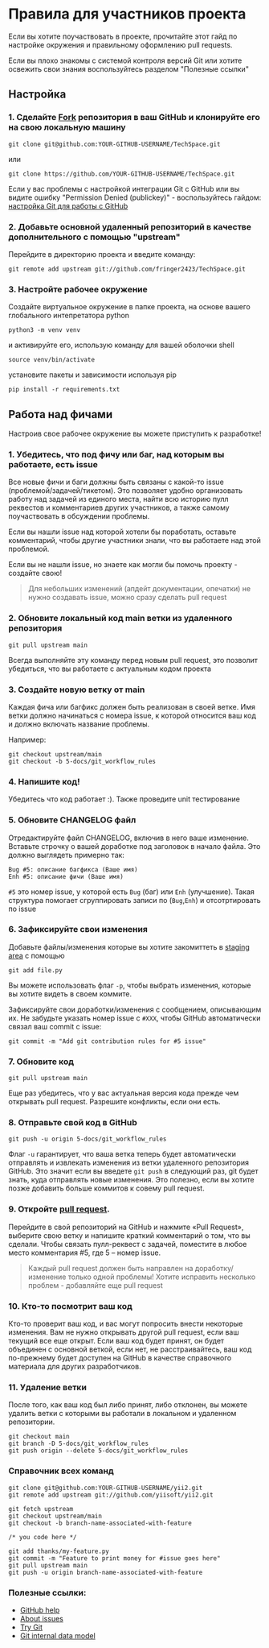 Правила для участников проекта
 ===================================

 Если вы хотите поучаствовать в проекте, прочитайте этот гайд по настройке окружения и правильному оформлению pull requests.

 Если вы плохо знакомы с системой контроля версий Git или хотите освежить свои знания воспользуйтесь разделом "Полезные ссылки" 


 Настройка
 ------------------------------------


 ### 1. Сделайте [Fork](http://help.github.com/fork-a-repo/) репозитория в ваш GitHub и клонируйте его на свою локальную машину

 ```
 git clone git@github.com:YOUR-GITHUB-USERNAME/TechSpace.git
 ```
 или

 ```
 git clone https://github.com/YOUR-GITHUB-USERNAME/TechSpace.git
 ```
 Если у вас проблемы с настройкой интеграции Git с GitHub или вы видите ошибку "Permission Denied (publickey)" - 
 воспользуйтесь гайдом: [настройка Git для работы с GitHub](http://help.github.com/linux-set-up-git/)



 ### 2. Добавьте основной удаленный репозиторий в качестве дополнительного с помощью "upstream"

 Перейдите в директорию проекта и введите команду:

 ```
 git remote add upstream git://github.com/fringer2423/TechSpace.git
 ```

 ### 3. Настройте рабочее окружение

 Создайте виртуальное окружение в папке проекта, на основе вашего глобального интепретатора python
 ```
 python3 -m venv venv
 ```
 и активируйте его, использую команду для вашей оболочки shell
 ```
 source venv/bin/activate
 ```
 установите пакеты и зависимости используя pip

 ```
 pip install -r requirements.txt
 ```

 Работа над фичами 
 ----------------------------

 Настроив свое рабочее окружение вы можете приступить к разработке!

 ### 1. Убедитесь, что под фичу или баг, над которым вы работаете, есть issue

 Все новые фичи и баги должны быть связаны с какой-то issue (проблемой/задачей/тикетом). Это позволяет удобно организовать работу над задачей из единого места, найти всю историю пулл реквестов и комментариев других участников, а также самому поучаствовать в обсуждении проблемы.

 Если вы нашли issue над которой хотели бы поработать, оставьте комментарий, чтобы другие участники знали, что вы работаете над этой проблемой. 

 Если вы не нашли issue, но знаете как могли бы помочь проекту - создайте свою!

 > Для небольших изменений (апдейт документации, опечатки) не нужно создавать issue, можно сразу сделать pull request


 ### 2. Обновите локальный код main ветки из удаленного репозитория

 ```
 git pull upstream main
 ```

 Всегда выполняйте эту команду перед новым pull request, это позволит убедиться, что вы работаете с актуальным кодом проекта

 ### 3. Создайте новую ветку от main


 Каждая фича или багфикс должен быть реализован в своей ветке. Имя ветки должно начинаться с номера issue, к которой относится ваш код и должно включать название проблемы.


 Например:

 ```
 git checkout upstream/main
 git checkout -b 5-docs/git_workflow_rules
 ```

 ### 4. Напишите код!

 Убедитесь что код работает :). Также проведите unit тестирование

 ### 5. Обновите CHANGELOG файл

 Отредактируйте файл CHANGELOG, включив в него ваше изменение. Вставьте строчку о вашей доработке под заголовок в начало файла. Это должно выглядеть примерно так:

 ```
 Bug #5: описание багфикса (Ваше имя)
 Enh #5: описание фичи (Ваше имя)
 ```

 `#5` это номер issue, у которой есть `Bug` (баг) или `Enh` (улучшение).
 Такая структура помогает сгруппировать записи по (`Bug`,`Enh`) и отсотртировать по issue


 ### 6. Зафиксируйте свои изменения

 Добавьте файлы/изменения которые вы хотите закомиттеть в [staging area](http://git.github.io/git-reference/basic/#add) с помощью

 ```
 git add file.py
 ```

 Вы можете использовать флаг `-p`, чтобы выбрать изменения, которые вы хотите видеть в своем коммите.

 Зафиксируйте свои доработки/изменения с сообщением, описывающим их. Не забудьте указать номер issue с `#XXX`, чтобы GitHub
 автоматически связал ваш commit с issue:

 ```
 git commit -m "Add git contribution rules for #5 issue"
 ```

 ### 7. Обновите код

 ```
 git pull upstream main
 ```

 Еще раз убедитесь, что у вас актуальная версия кода прежде чем открывать pull request.
 Разрешите конфликты, если они есть.

 ### 8. Отправьте свой код в GitHub

 ```
 git push -u origin 5-docs/git_workflow_rules
 ```

 Флаг `-u` гарантирует, что ваша ветка теперь будет автоматически отправлять и извлекать изменения из ветки удаленного репозитория GitHub. Это значит
 если вы введете `git push` в следующий раз, git будет знать, куда отправлять новые изменения. Это полезно, если вы хотите позже добавить больше коммитов к совему pull request.


 ### 9. Откройте [pull request](https://help.github.com/articles/creating-a-pull-request-from-a-fork/).

 Перейдите в свой репозиторий на GitHub и нажмите «Pull Request», выберите свою ветку и напишите краткий  комментарий о том, что вы сделали. Чтобы связать пулл-реквест с задачей, поместите в любое место комментария #5, где 5 –
 номер issue.

 > Каждый pull request должен быть направлен на доработку/изменение только одной проблемы! Хотите исправить несколько проблем - добавляйте еще pull request

 ### 10. Кто-то посмотрит ваш код

 Кто-то проверит ваш код, и вас могут попросить внести некоторые изменения. Вам не нужно открывать
 другой pull request, если ваш текущий все еще открыт. Если ваш код будет принят, он будет объединен с основной веткой, если нет, не расстраивайтесь, ваш код по-прежнему будет доступен на GitHub в качестве справочного материала для других разработчиков.

 ### 11. Удаление ветки

 После того, как ваш код был либо принят, либо отклонен, вы можете удалить ветки с которыми вы работали в локальном и удаленном репозитории.

 ```
 git checkout main
 git branch -D 5-docs/git_workflow_rules
 git push origin --delete 5-docs/git_workflow_rules
 ```


 ### Справочник всех команд

 ```
 git clone git@github.com:YOUR-GITHUB-USERNAME/yii2.git
 git remote add upstream git://github.com/yiisoft/yii2.git
 ```

 ```
 git fetch upstream
 git checkout upstream/main
 git checkout -b branch-name-associated-with-feature

 /* you code here */

 git add thanks/my-feature.py
 git commit -m "Feature to print money for #issue goes here"
 git pull upstream main
 git push -u origin branch-name-associated-with-feature
 ```

 ### Полезные ссылки:
  - [GitHub help](http://help.github.com/)
  - [About issues](https://docs.github.com/en/issues/tracking-your-work-with-issues/about-issues)
  - [Try Git](https://try.github.com)
  - [Git internal data model](http://nfarina.com/post/9868516270/git-is-simpler)